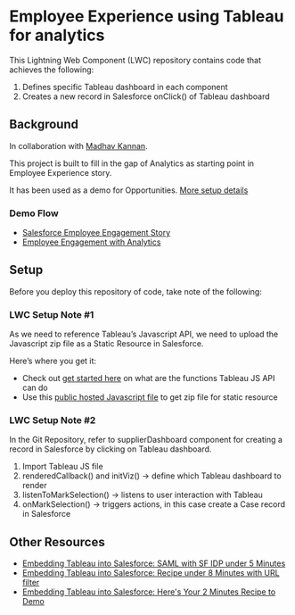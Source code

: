 # Employee Experience using Tableau for analytics

This Lightning Web Component (LWC) repository contains code that achieves the following:
1. Defines specific Tableau dashboard in each component
2. Creates a new record in Salesforce onClick() of Tableau dashboard

## Background

In collaboration with [Madhav Kannan](https://sg.linkedin.com/in/madhavkannan).

This project is built to fill in the gap of Analytics as starting point in Employee Experience story.

It has been used as a demo for Opportunities.
[More setup details](https://drive.google.com/file/d/131bVVZmMBWJyVB_rBGMYxQJ1aPCnyLA_/view?usp=sharing)

### Demo Flow
- [Salesforce Employee Engagement Story](https://youtu.be/dCKR12bL_J8)
- [Employee Engagement with Analytics](https://youtu.be/7vFxH_51_Xw)

## Setup
Before you deploy this repository of code, take note of the following:

### LWC Setup Note #1

As we need to reference Tableau’s Javascript API, we need to upload the Javascript zip file as a Static Resource in Salesforce. 

Here’s where you get it:

- Check out [get started here](https://tinyurl.com/y79apbke) on what are the functions Tableau JS API can do
- Use this [public hosted Javascript file](https://tinyurl.com/ycdo8l99) to get zip file for static resource

### LWC Setup Note #2

In the Git Repository, refer to  supplierDashboard component for creating a record in Salesforce by clicking on Tableau dashboard.

1. Import Tableau JS file
2. renderedCallback() and initViz() 
  →  define which Tableau dashboard to render
3. listenToMarkSelection() 
  → listens to user interaction with Tableau
4. onMarkSelection()
  → triggers actions, in this case create a Case record in Salesforce


## Other Resources
- [Embedding Tableau into Salesforce: SAML with SF IDP under 5 Minutes](https://www.linkedin.com/pulse/embedding-tableau-salesforce-setup-saml-using-sf-idp-under-shih/)
- [Embedding Tableau into Salesforce: Recipe under 8 Minutes with URL filter](https://www.linkedin.com/pulse/embedding-tableau-salesforce-heres-your-8-minutes-recipe-fu-hua-shih/)
- [Embedding Tableau into Salesforce: Here's Your 2 Minutes Recipe to Demo](https://www.linkedin.com/pulse/embedding-tableau-salesforce-heres-your-2-minutes-recipe-fu-hua-shih/)
